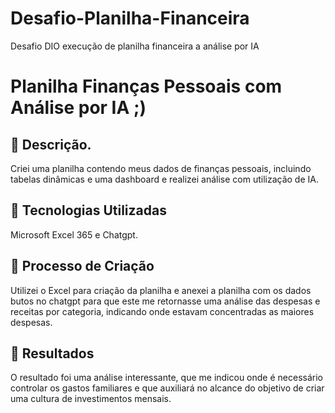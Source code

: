 # Desafio-Planilha-Financeira

Desafio DIO execução de planilha financeira a análise por IA

# Planilha Finanças Pessoais com Análise por IA ;)

## 📒 Descrição.
Criei uma planilha contendo meus dados de finanças pessoais, incluindo tabelas dinâmicas e uma dashboard e realizei análise com utilização de IA.

## 🤖 Tecnologias Utilizadas
Microsoft Excel 365 e Chatgpt.

## 🧐 Processo de Criação
Utilizei o Excel para criação da planilha e anexei a planilha com os dados butos no chatgpt para que este me retornasse uma análise das despesas e receitas por categoria, indicando onde estavam concentradas as maiores despesas.

## 🚀 Resultados
O resultado foi uma análise interessante, que me indicou onde é necessário controlar os gastos familiares e que auxiliará no alcance do objetivo de criar uma cultura de investimentos mensais.
